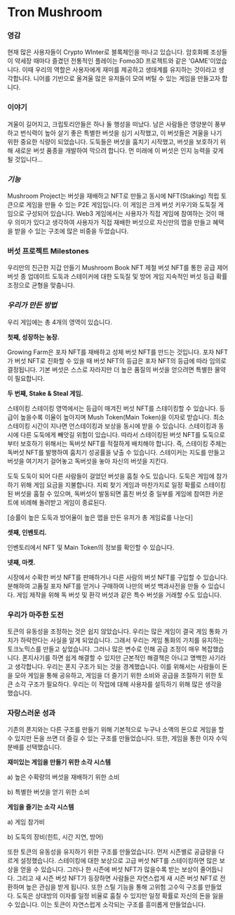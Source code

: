 # Tron Mushroom

### 영감

현재 많은 사용자들이 Crypto WInter로 블록체인을 떠나고 있습니다. 암호화폐 조상들이 약세장 때마다 즐겼던 전통적인 플레이는 Fomo3D 프로젝트와 같은 'GAME'이었습니다. 이때 우리의 역할은 사용자에게 재미를 제공하고 생태계를 유지하는 것이라고 생각합니다. 니어를 기반으로 올겨울 많은 유저들이 모여 버틸 수 있는 게임을 만들고자 합니다.

### 이야기

겨울이 길어지고, 크립토리안들은 하나 둘 행성을 떠났다. 남은 사람들은 영양분이 풍부하고 번식력이 높아 살기 좋은 특별한 버섯을 심기 시작했고, 이 버섯들은 겨울을 나기 위한 중요한 식량이 되었습니다. 도둑들은 버섯을 훔치기 시작했고, 버섯을 보호하기 위해 새로운 버섯 품종을 개발하여 막으려 합니다. 먼 미래에 이 버섯은 인지 능력을 갖게 될 것입니다...

### *기능*

Mushroom Project는 버섯을 재배하고 NFT로 만들고 동시에 NFT(Staking) 적립 토큰으로 게임을 만들 수 있는 P2E 게임입니다. 이 게임은 크게 버섯 키우기와 도둑질 게임으로 구성되어 있습니다. Web3 게임에서는 사용자가 직접 게임에 참여하는 것이 매우 의미가 있다고 생각하여 사용자가 직접 재배한 버섯으로 자신만의 맵을 만들고 혜택을 받을 수 있는 구조에 많은 비중을 두었습니다.

### 버섯 프로젝트 **Milestones**

우리만의 친근한 지갑 만들기 Mushroom Book NFT 제철 버섯 NFT를 통한 공급 제어 버섯 종 업데이트 도둑과 스테이커에 대한 도둑질 및 방어 게임 지속적인 버섯 등급 확률 조정으로 균형을 맞춥니다.

### *우리가 만든 방법*

우리 게임에는 총 4개의 영역이 있습니다.

**첫째, 성장하는 농장.**

Growing Farm은 포자 NFT를 재배하고 성체 버섯 NFT를 만드는 것입니다. 포자 NFT가 버섯 NFT로 진화할 수 있을 때 버섯 NFT의 등급은 포자 NFT의 등급에 따라 임의로 결정됩니다. 기본 버섯은 스스로 자라지만 더 높은 품질의 버섯을 얻으려면 특별한 물약이 필요합니다.

**두 번째, Stake & Steal 게임.**

스테이킹 스테이킹 영역에서는 등급이 매겨진 버섯 NFT를 스테이킹할 수 있습니다. 등급이 높을수록 이율이 높아지며 Mush Token(Main Token)을 이자로 받습니다. 최소 스테이킹 시간이 지나면 언스테이킹과 보상을 동시에 받을 수 있습니다. 스테이킹과 동시에 다른 도둑에게 빼앗길 위험이 있습니다. 따라서 스테이킹된 버섯 NFT를 도둑으로부터 보호하기 위해서는 독버섯 NFT를 적절하게 배치해야 합니다. 즉, 스테이킹 주체는 독버섯 NFT를 발행하여 훔치기 성공률을 낮출 수 있습니다. 스테이커는 지도를 만들고 버섯을 여기저기 걸어놓고 독버섯을 놓아 자신의 버섯을 지킨다.

도둑 도둑이 되어 다른 사람들이 걸었던 버섯을 훔칠 수도 있습니다. 도둑은 게임에 참가하기 위해 게임 요금을 지불합니다. 지뢰 찾기 게임과 마찬가지로 일정 확률로 스테이킹된 버섯을 훔칠 수 있으며, 독버섯이 발동되면 훔친 버섯 중 일부를 게임에 참여한 카운트에 비례해 돌려받고 게임이 종료된다.

[승률이 높은 도둑과 방어율이 높은 맵을 만든 유저가 총 게임료를 나눈다]

**셋째, 인벤토리.**

인벤토리에서 NFT 및 Main Token의 정보를 확인할 수 있습니다.

**넷째, 마켓.**

시장에서 수확한 버섯 NFT를 판매하거나 다른 사람의 버섯 NFT를 구입할 수 있습니다. 분해하여 고품질 포자 NFT를 얻거나 구매하여 나만의 버섯 백과사전을 만들 수 있습니다. 게임 제작을 위해 독 버섯 및 환각 버섯과 같은 특수 버섯을 거래할 수도 있습니다.

### 우리가 마주한 도전

토큰의 유동성을 조정하는 것은 쉽지 않았습니다. 우리는 많은 게임이 결국 게임 통화 가치가 하락한다는 사실을 알게 되었습니다. 그래서 우리는 게임 통화의 가치를 유지하는 토크노믹스를 만들고 싶었습니다. 그러나 많은 변수로 인해 공급 조정이 매우 복잡했습니다. 폰지사기를 하면 쉽게 해결할 수 있지만 근본적인 해결책은 아니고 명백한 사기라고 생각합니다. 우리는 폰지 구조가 되는 것을 경계했습니다. 이를 위해서는 사람들이 돈을 모아 게임을 통해 공유하고, 게임을 더 즐기기 위한 소비와 공급을 조절하기 위한 토큰 소각 구조가 필요하다. 우리는 이 작업에 대해 사용자를 설득하기 위해 많은 생각을 했습니다.

### 자랑스러운 성과

기존의 폰지와는 다른 구조를 만들기 위해 기본적으로 누구나 소액의 돈으로 게임을 할 수 있지만 돈을 쓰면 더 즐길 수 있는 구조를 만들었습니다. 또한, 게임을 통한 이자 수익 분배를 선택했습니다.

**재미있는 게임을 만들기 위한 소각 시스템**

a) 높은 수확량의 버섯을 재배하기 위한 소비 

b) 특별한 버섯을 얻기 위한 소비

**게임을 즐기는 소각 시스템**

a) 게임 참가비 

b) 도둑의 장비(힌트, 시간 지연, 방어)

또한 토큰의 유동성을 유지하기 위한 구조를 만들었습니다. 먼저 시즌별로 공급량을 다르게 설정했습니다. 스테이킹에 대한 보상으로 고급 버섯 NFT를 스테이킹하면 많은 보상을 얻을 수 있습니다. 그러나 한 시즌에 버섯 NFT가 많을수록 받는 보상이 줄어듭니다. 그리고 새 시즌 버섯 NFT가 등장하면 사람들은 자연스럽게 새 시즌 버섯 NFT로 전환하며 높은 관심을 받게 됩니다. 또한 스틸 기능을 통해 고위험 고수익 구조를 만들었다. 도둑은 상대방의 이자를 일정 비율로 훔칠 수 있지만 일정 확률로 자신의 돈을 잃을 수 있습니다. 이는 토큰이 자연스럽게 소각되는 구조를 흥미롭게 만들었습니다.
